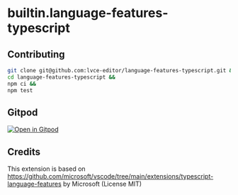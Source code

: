 # builtin.language-features-typescript

## Contributing

```sh
git clone git@github.com:lvce-editor/language-features-typescript.git &&
cd language-features-typescript &&
npm ci &&
npm test
```

## Gitpod

[![Open in Gitpod](https://gitpod.io/button/open-in-gitpod.svg)](https://gitpod.io/#https://github.com/lvce-editor/language-features-typescript)

## Credits

This extension is based on https://github.com/microsoft/vscode/tree/main/extensions/typescript-language-features by Microsoft (License MIT)

